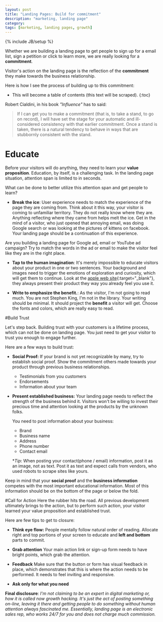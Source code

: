 ```yaml
---
layout: post
title: "Landing Pages: Build for commitment"
description: "marketing, landing page"
category:
tags: [marketing, landing pages, growth]
---
```

{% include JB/setup %}

Whether we are building a landing page to get people to sign up for a email list, sign a petition or click to learn more, we are really looking for a **commitment**.

Visitor's action on the landing page is the reflection of the  **commitment**  they make towards the business relationship.

Here is how I see the process of building up to this commitment:

* This will become a table of contents (this text will be scraped).
{:toc}


Robert Cialdini, in his book *"Influence"* has to said:

>If I can get you to make a commitment (that is, to take a stand, to go on record), I will have set the stage for your automatic and ill-considered consistency with that earlier commitment. Once a stand is taken, there is a natural tendency to behave in ways that are stubbornly consistent with the stand.


# Educate

Before your visitors will do anything, they need to learn your **value proposition**.
Education, by itself, is a challenging task. In the landing page situation, attention span is limited to in seconds.

What can be done to better utilize this attention span and get people to learn?

* **Break the ice**:
User experience needs to match the experience of the page they are coming from. Think about it this way, your visitor is coming to unfamiliar territory. They do not really know where they are. Anything reflecting where they came from helps melt the ice.
Get in the mind of a visitor, who just opened that annoying email, was doing Google search or was looking at the pictures of kittens on facebook. Your landing page should be a continuation of this experience.

Are you building a landing page for Google ad, email or YouTube ad campaign?
Try to match the words in the ad or email to make the visitor feel like they are in the right place.

* **Tap to the human imagination**:
It's merely impossible to educate visitors about your product in one or two sentences.
Your background and images need to trigger the emotions of exploration and curiosity, which will get them to continue. Look at the [apple web site](http://www.apple.com){:target="_blank"}, they always present their product they way you already feel you use it.

* **Write to emphasize the benefit.**:
As the visitor, I'm not going to read much. You are not Stephen King, I'm not in the library.
Your writing should be minimal. It should project the **benefit** a visitor will get.
Choose the fonts and colors, which are really easy to read.

#Build Trust

Let's step back. Building trust with your customers is a lifetime process, which can not be done on landing page. You just need to get your visitor to trust you enough to engage further.

Here are a few ways to build trust:

* **Social Proof:** If your brand is not yet recognizable by many, try to establish social proof. Show the commitment others made towards your product through previous business relationships.

	* Testimonials from you customers
	* Endorsements
	* Information about your team

* **Present established business:** Your landing page needs to reflect the strength of the business behind it.
Visitors won't be willing to invest their precious time and attention looking at the products by the unknown folks.

	You need to post information about your business:
	* Brand
	* Business name
	* Address
	* Phone number
	* Contact email

	**Tip*: When posting your contact(phone / email) information, post it as an image, not as text.
	Post it as text and expect calls from vendors, who used robots to scrape sites like yours.

Keep in mind that your **social proof** and the **business information** competes with the most important educational information.
Most of this information should be on the bottom of the page or below the fold.

#Call for Action
Here the rubber hits the road. All previous development ultimately brings to the action, but to perform such action, your visitor learned your value proposition and established trust.

Here are few tips to get to closure:

* **Think eye flow:** People mentally follow natural order of reading. Allocate right and top portions of your screen to educate and **left and bottom** parts to commit.

* **Grab attention** Your main action link or sign-up form needs to have bright points, which grab the attention.

* **Feedback** Make sure that the button or form has visual feedback in place, which demonstrates that this is where the action needs to be performed. It needs to feel inviting and responsive.

* **Ask only for what you need**

**Final disclosure**:
*I'm not claiming to be an expert in digital marketing or, how it is called now  growth hacking. It's just the act of posting something on-line, leaving it there and getting people to do something without human attention always fascinated me. Essentially, landing page is an electronic sales rep, who works 24/7 for you and does not charge much commission.*





